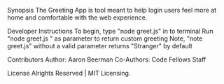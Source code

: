 Synopsis
    The Greeting App is tool meant to help login users feel more at home and comfortable with 
    the web experience.

Developer Instructions
    To begin, type "node greet.js" in to terminal
    Run "node greet.js <your name>" as parameter to return custom greeting
    Note, "note greet.js" without a valid parameter returns "Stranger" by default

  
Contributors
    Author: Aaron Beerman
    Co-Authors: Code Fellows Staff

License
    Alrights Reserved | MIT Licensing.

